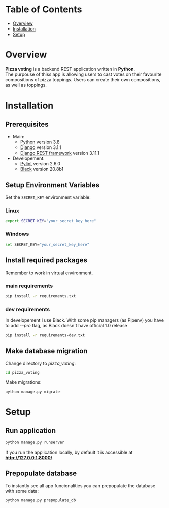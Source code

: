 # Table of Contents
* [Overview](#overview)
* [Installation](#installation)
* [Setup](#setup)

# Overview
**Pizza voting** is a backend REST application written in **Python**.  
The purpouse of thiss app is allowing users to cast votes on their favourite compositions of pizza toppings. Users can create their own compositions, as well as toppings.

<a name="installation"><a/>
  
# Installation

## Prerequisites
- Main:
  - [Python](https://www.python.org/) version 3.8
  - [Django](https://www.djangoproject.com/) version 3.1.1
  - [Django REST framework](https://www.django-rest-framework.org/) version 3.11.1
- Developement:
  - [Pylint](https://www.pylint.org/) version 2.6.0
  - [Black](https://github.com/psf/black) version 20.8b1
  
## Setup Environment Variables
Set the ```SECRET_KEY``` environment variable:
### Linux
```bash
export SECRET_KEY="your_secret_key_here"
```

### Windows
```bash
set SECRET_KEY="your_secret_key_here"
```

## Install required packages
Remember to work in virtual environment.
### main requirements
```bash
pip install -r requirements.txt
```
### dev requirements
In developement I use Black. With some pip managers (as Pipenv) you have to add *--pre* flag, as Black doesn't have official 1.0 release
```bash
pip install -r requirements-dev.txt
```

## Make database migration
Change directory to *pizza_voting*:
```bash
cd pizza_voting
```
Make migrations:
```bash
python manage.py migrate
```

<a name="setup"><a/>

# Setup

## Run application
```bash
python manage.py runserver
```
If you run the application locally, by default it is accessible at **http://127.0.0.1:8000/**

## Prepopulate database
To instantly see all app funcionalities you can prepopulate the database with some data:
```bash
python manage.py prepopulate_db
```
